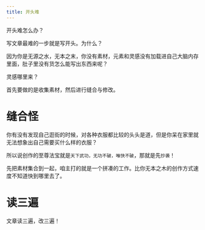 ```yaml
---
title: 开头难
---
```


开头难怎么办？

写文章最难的一步就是写开头。为什么？

因为你是无源之水，无本之末，你没有素材，元素和灵感没有加载进自己大脑内存里面，肚子里没有货怎么能写出东西来呢？

灵感哪里来？

首先要做的是收集素材，然后进行缝合与修改。

# 缝合怪

你有没有发现自己逛街的时候，对各种衣服都比较的头头是道，但是你呆在家里就无法想象出自己需要买什么样的衣服？

所以说创作的至尊法宝就是`天下武功，无功不破，唯快不破`，那就是先`抄袭`！

先把素材集合到一起，咱主打的就是一个拼凑的工作。比你无本之木的创作方式速度不知道快到哪里去了。

# 读三遍

文章读三遍，改三遍！


